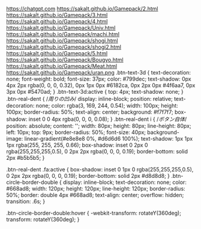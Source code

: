 https://chatgpt.com
https://sakalt.github.io/Gamepack/2.html
https://sakalt.github.io/Gamepack/3.html
https://sakalt.github.io/Gamepack/4.html
https://sakalt.github.io/Gamepack/Univ.html
https://sakalt.github.io/Gamepack/machi.html
https://sakalt.github.io/Gamepack/shogi.html
https://sakalt.github.io/Gamepack/shogi2.html
https://sakalt.github.io/Gamepack/5.html
https://sakalt.github.io/Gamepack/Bougyo.html
https://sakalt.github.io/Gamepack/Meat.html
https://sakalt.github.io/Gamepack/uran.png
.btn-text-3d {
  text-decoration: none;
  font-weight: bold;
  font-size: 37px;
  color: #799dec;
  text-shadow: 0px 4px 2px rgba(0, 0, 0, 0.32), 0px 1px 0px #6182ca, 0px 2px 0px #4f6aa7, 0px 3px 0px #5470ad;
}
.btn-text-3d:active {
  top: 4px;
  text-shadow: none;
}
.btn-real-dent {
  /*周りの凹み*/
  display: inline-block;
  position: relative;
  text-decoration: none;
  color: rgba(3, 169, 244, 0.54);
  width: 100px;
  height: 100px;
  border-radius: 50%;
  text-align: center;
  background: #f7f7f7;
  box-shadow: inset 0 0 4px rgba(0, 0, 0, 0.08);
}
.btn-real-dent i {
  /*ボタン自体*/
  position: absolute;
  content: '';
  width: 80px;
  height: 80px;
  line-height: 80px;
  left: 10px;
  top: 9px;
  border-radius: 50%;
  font-size: 40px;
  background-image: linear-gradient(#e8e8e8 0%, #d6d6d6 100%);
  text-shadow: 1px 1px 1px rgba(255, 255, 255, 0.66);
  box-shadow: inset 0 2px 0 rgba(255,255,255,0.5), 0 2px 2px rgba(0, 0, 0, 0.19);
  border-bottom: solid 2px #b5b5b5;
}
  
.btn-real-dent .fa:active {
  box-shadow: inset 0 1px 0 rgba(255,255,255,0.5), 0 2px 2px rgba(0, 0, 0, 0.19);
  border-bottom: solid 2px #d8d8d8;
}
.btn-circle-border-double {
  display: inline-block;
  text-decoration: none;
  color: #668ad8;
  width: 120px;
  height: 120px;
  line-height: 120px;
  border-radius: 50%;
  border: double 4px #668ad8;
  text-align: center;
  overflow: hidden;
  transition: .6s;
}

.btn-circle-border-double:hover {
  -webkit-transform: rotateY(360deg);
  transform: rotateY(360deg);
}
